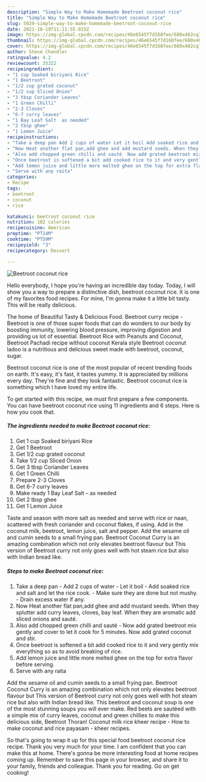 ```yaml
---
description: "Simple Way to Make Homemade Beetroot coconut rice"
title: "Simple Way to Make Homemade Beetroot coconut rice"
slug: 5029-simple-way-to-make-homemade-beetroot-coconut-rice
date: 2021-10-19T11:11:55.015Z
image: https://img-global.cpcdn.com/recipes/46e6545f7d168fee/680x482cq70/beetroot-coconut-rice-recipe-main-photo.jpg
thumbnail: https://img-global.cpcdn.com/recipes/46e6545f7d168fee/680x482cq70/beetroot-coconut-rice-recipe-main-photo.jpg
cover: https://img-global.cpcdn.com/recipes/46e6545f7d168fee/680x482cq70/beetroot-coconut-rice-recipe-main-photo.jpg
author: Steve Chandler
ratingvalue: 4.2
reviewcount: 35322
recipeingredient:
- "1 cup Soaked biriyani Rice"
- "1 Beetroot"
- "1/2 cup grated coconut"
- "1/2 cup Sliced Onion"
- "3 tbsp Coriander Leaves"
- "1 Green Chilli"
- "2-3 Cloves"
- "6-7 curry leaves"
- "1 Bay Leaf Salt  as needed"
- "2 tbsp ghee"
- "1 Lemon Juice"
recipeinstructions:
- "Take a deep pan Add 2 cups of water Let it boil Add soaked rice and salt and let the rice cook.  Make sure they are done but not mushy.  Drain excess water if any."
- "Now Heat another flat pan,add ghee and add mustard seeds. When they splutter add curry leaves, cloves, bay leaf. When they are aromatic add sliced onions and sauté."
- "Also add chopped green chilli and sauté  Now add grated beetroot mix gently and cover to let it cook for 5 minutes. Now add grated coconut and stir."
- "Once beetroot is softened a bit add cooked rice to it and very gently mix everything so as to avoid breaking of rice."
- "Add lemon juice and little more melted ghee on the top for extra flavor before serving."
- "Serve with any raita"
categories:
- Recipe
tags:
- beetroot
- coconut
- rice

katakunci: beetroot coconut rice 
nutrition: 102 calories
recipecuisine: American
preptime: "PT14M"
cooktime: "PT59M"
recipeyield: "3"
recipecategory: Dessert

---
```



![Beetroot coconut rice](https://img-global.cpcdn.com/recipes/46e6545f7d168fee/680x482cq70/beetroot-coconut-rice-recipe-main-photo.jpg)

Hello everybody, I hope you're having an incredible day today. Today, I will show you a way to prepare a distinctive dish, beetroot coconut rice. It is one of my favorites food recipes. For mine, I'm gonna make it a little bit tasty. This will be really delicious.

The home of Beautiful Tasty &amp; Delicious Food. Beetroot curry recipe - Beetroot is one of those super foods that can do wonders to our body by boosting immunity, lowering blood pressure, improving digestion and providing us lot of essential. Beetroot Rice with Peanuts and Coconut, Beetroot Pachadi recipe without coconut Kerala style Beetroot coconut ladoo is a nutritious and delicious sweet made with beetroot, coconut, sugar.

Beetroot coconut rice is one of the most popular of recent trending foods on earth. It's easy, it's fast, it tastes yummy. It is appreciated by millions every day. They're fine and they look fantastic. Beetroot coconut rice is something which I have loved my entire life.


To get started with this recipe, we must first prepare a few components. You can have beetroot coconut rice using 11 ingredients and 6 steps. Here is how you cook that.

<!--inarticleads1-->

##### The ingredients needed to make Beetroot coconut rice:

1. Get 1 cup Soaked biriyani Rice
1. Get 1 Beetroot
1. Get 1/2 cup grated coconut
1. Take 1/2 cup Sliced Onion
1. Get 3 tbsp Coriander Leaves
1. Get 1 Green Chilli
1. Prepare 2-3 Cloves
1. Get 6-7 curry leaves
1. Make ready 1 Bay Leaf Salt – as needed
1. Get 2 tbsp ghee
1. Get 1 Lemon Juice


Taste and season with more salt as needed and serve with rice or naan, scattered with fresh coriander and coconut flakes, if using. Add in the coconut milk, beetroot, lemon juice, salt and pepper. Add the sesame oil and cumin seeds to a small frying pan. Beetroot Coconut Curry is an amazing combination which not only elevates beetroot flavour but This version of Beetroot curry not only goes well with hot steam rice but also with Indian bread like. 

<!--inarticleads2-->

##### Steps to make Beetroot coconut rice:

1. Take a deep pan - Add 2 cups of water - Let it boil - Add soaked rice and salt and let the rice cook.  - Make sure they are done but not mushy.  - Drain excess water if any.
1. Now Heat another flat pan,add ghee and add mustard seeds. When they splutter add curry leaves, cloves, bay leaf. When they are aromatic add sliced onions and sauté.
1. Also add chopped green chilli and sauté  - Now add grated beetroot mix gently and cover to let it cook for 5 minutes. Now add grated coconut and stir.
1. Once beetroot is softened a bit add cooked rice to it and very gently mix everything so as to avoid breaking of rice.
1. Add lemon juice and little more melted ghee on the top for extra flavor before serving.
1. Serve with any raita


Add the sesame oil and cumin seeds to a small frying pan. Beetroot Coconut Curry is an amazing combination which not only elevates beetroot flavour but This version of Beetroot curry not only goes well with hot steam rice but also with Indian bread like. This beetroot and coconut soup is one of the most stunning soups you will ever make. Red beets are sautéed with a simple mix of curry leaves, coconut and green chillies to make this delicious side, Beetroot Thoran! Coconut milk rice kheer recipe - How to make coconut and rice payasam - kheer recipes. 

So that's going to wrap it up for this special food beetroot coconut rice recipe. Thank you very much for your time. I am confident that you can make this at home. There's gonna be more interesting food at home recipes coming up. Remember to save this page in your browser, and share it to your family, friends and colleague. Thank you for reading. Go on get cooking!
